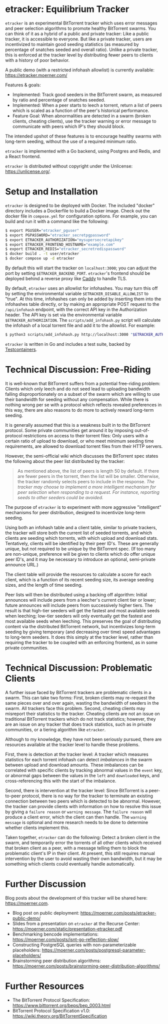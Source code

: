 # etracker: Equilibrium Tracker

`etracker` is an experimental BitTorrent tracker which uses error messages and
peer selection algorithms to promote healthy BitTorrent swarms. You can think
of it as a hybrid of a public and private tracker: Like a public tracker, it is
accessible to everyone. But like a private tracker, users are incentivized to
maintain good seeding statistics (as measured by percentage of snatches seeded
and overall ratio). Unlike a private tracker, this is enforced at the tracker
level by distributing fewer peers to clients with a history of poor behavior.

A public demo (with a restricted infohash allowlist) is currently available:
https://etracker.moerner.com/

Features & goals:

- Implemented: Track good seeders in the BitTorrent swarm, as measured by
  ratio and percentage of snatches seeded.
- Implemented: When a peer starts to leech a torrent, return a list of peers
  which is scaled as a function of the peer's historical performance.
- Feature Goal: When abnormalities are detected in a swarm (broken clients, cheating
  clients), use the tracker warning or error message to communicate with peers
  which IP's they should block.

The intended upshot of these features is to encourage healthy swarms with
long-term seeding, without the use of a required minimum ratio.

`etracker` is implemented with a Go backend, using Postgres and Redis, and a
React frontend.

`etracker` is distributed without copyright under the Unlicense:
https://unlicense.org/.

# Setup and Installation

`etracker` is designed to be deployed with Docker. The included "docker" directory includes a Dockerfile to build a Docker image. Check out the docker file in `compose.yml` for configuration options. For example, you can build and run it with a command like the following:

```bash
$ export PGUSER="etracker_pguser"
$ export PGPASSWORD="etracker_secretpgpassword"
$ export ETRACKER_AUTHORIZATION="mysupersecretapikey"
$ export ETRACKER_FRONTEND_HOSTNAME="example.com"
$ export ETRACKER_REDIS="etracker_secretredispassword"
$ docker build . -t user/etracker
$ docker compose up -d etracker
```

By default this will start the tracker on `localhost:3000`; you can adjust the
port by setting `$ETRACKER_BACKEND_PORT`. `etracker`'s frontend should be deployed behind a
reverse proxy like
[Caddy](https://caddyserver.com/docs/quick-starts/reverse-proxy) to handle TLS.

By default, `etracker` uses an allowlist for infohashes. You may turn this off by setting the environmental variable `$ETRACKER_DISABLE_ALLOWLIST` to "true". At this time, infohashes can only be added by inserting them into the infohashes table directly, or by making an appropriate POST request to the `/api/infohash` endpoint, with the correct API key in the Authorization header. The API key is set via the environmental variable `$ETRACKER_AUTHORIZATION`. The `scripts/add_infohash.py` script will calculate the infohash of a local torrent file and add it to the allowlist. For example:

```bash
$ python3 scripts/add_infohash.py http://localhost:3000 "$ETRACKER_AUTHORIZATION" torrent_file.torrent
```

`etracker` is written in Go and includes a test suite, backed by [Testcontainers](https://golang.testcontainers.org/).

# Technical Discussion: Free-Riding

It is well-known that BitTorrent suffers from a potential free-riding problem:
Clients which only leech and do not seed lead to uploading bandwidth falling
disproportionately on a subset of the swarm which are willing to use their
bandwidth for seeding without any compensation. While there is nothing wrong
per se with a protocol which reflects revealed preferences in this way, there
are also reasons to do more to actively reward long-term seeding.

It is generally assumed that this is a weakness built in to the BitTorrent
protocol. Some private communities get around it by imposing out-of-protocol
restrictions on access to their torrent files: Only users with a certain ratio
of upload to download, or who meet minimum seeding time requirements, are
allowed to download torrent files from their HTTP servers.

However, the semi-official wiki which discusses the BitTorrent spec states the
following about the peer list distributed by the tracker:

> As mentioned above, the list of peers is length 50 by default. If there are
> fewer peers in the torrent, then the list will be smaller. Otherwise, the
> tracker randomly selects peers to include in the response. *The tracker may
> choose to implement a more intelligent mechanism for peer selection when
> responding to a request. For instance, reporting seeds to other seeders could
> be avoided.*

The purpose of `etracker` is to experiment with more aggressive "intelligent"
mechanisms for peer distribution, designed to incentivize long-term seeding. 

Using both an infohash table and a client table, similar to private trackers,
the tracker will store both the current list of seeded torrents, and which
clients are seeding which torrents, with which upload and download stats.
Tentatively, clients will be identified by their peer ID's. These are generally
unique, but not required to be unique by the BitTorrent spec. (If too many are
non-unique, preference will be given to clients which do offer unique peer
ID's, and it may be necessary to introduce an optional, semi-private announce
URL.)

The client table will provide the resources to calculate a score for each
client, which is a function of its recent seeding size, its average seeding
sizes, and the length of time seeding.

Peer lists will then be distributed using a backing off algorithm: Initial
announces will include peers from a leecher's current client tier or lower; future
announces will include peers from successively higher tiers. The result is that
high-tier seeders will get the fastest and most available seeds when leeching;
low-tier seeders will only eventually get the fastest and most available seeds
when leeching. This preserves the goal of distributing content via the
distributed BitTorrent network, but incentivizes long-term seeding by giving
temporary (and decreasing over time) speed advantages to long-term seeders. It
does this simply at the tracker level, rather than requiring the tracker to be
coupled with an enforcing frontend, as in some private communities.

# Technical Discussion: Problematic Clients

A further issue faced by BitTorrent trackers are problematic clients in a
swarm. This can take two forms: First, broken clients may re-request the same
pieces over and over again, wasting the bandwidth of seeders in the swarm. All
trackers face this problem. Second, cheating clients may misreport their
statistics to the tracker. Cheating clients are not an issue on traditional
BitTorrent trackers which do not track statistics; however, they are an issue
on any tracker that does track statistics, such as in private communities, or
a tiering algorithm like `etracker`.

Although to my knowledge, they have not been seriously pursued, there are
resources available at the tracker level to handle these problems.

First, there is detection at the tracker level: A tracker which measures
statistics for each torrent infohash can detect *imbalances* in the swarm
between upload and download amounts. These imbalances can be correlated with
specific clients by tracking abnormal values in the `event` key, or abnormal
gaps between the values in the `left` and `downloaded` keys, and
cross-referencing this with the start of the imbalance.

Second, there is intervention at the tracker level: Since BitTorrent is a
peer-to-peer protocol, there is no way for the tracker to terminate an existing
connection between two peers which is detected to be abnormal. However, the
tracker can provide clients with information on how to resolve this issue by
giving a `failure reason` or `warning message`. The `failure reason` will
produce a client error, which the client can then handle. The `warning message`
is optional and more research needs to be done to determine whether clients
implement this.

Taken together, `etracker` can do the following: Detect a broken client in the
swarm, and temporarily error the torrents of all other clients which received
that broken client as a peer, with a message telling them to block the
problematic client's IP in their client. At present, this still requires manual
intervention by the user to avoid wasting their own bandwidth, but it may be
something which clients could eventually handle automatically.

# Further Discussion

Blog posts about the development of this tracker will be shared here:
https://moerner.com.

- Blog post on public deployment: https://moerner.com/posts/etracker-public-demo/
- Slides from a presentation on `etracker` at the Recurse Center: https://moerner.com/static/presentation-etracker.pdf
- Benchmarking bencode implementations: https://moerner.com/posts/isnt-go-reflection-slow/
- Constructing PostgreSQL queries with non-parameterizable placeholders: https://moerner.com/posts/postgresql-parameter-placeholders/
- Brainstorming peer distribution algorithms: https://moerner.com/posts/brainstorming-peer-distribution-algorithms/

# Further Resources

- The BitTorrent Protocol Specification: https://www.bittorrent.org/beps/bep_0003.html
- BitTorrent Protocol Specification v1.0: https://wiki.theory.org/BitTorrentSpecification
